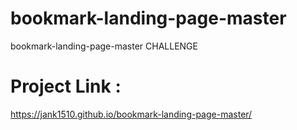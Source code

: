 # bookmark-landing-page-master
bookmark-landing-page-master CHALLENGE

# Project Link :
https://jank1510.github.io/bookmark-landing-page-master/


